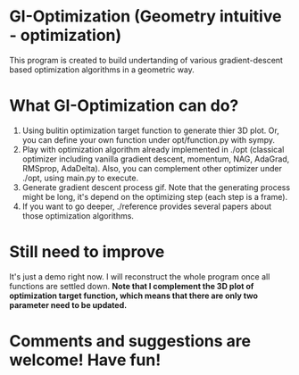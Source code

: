 # GI-Optimization (Geometry intuitive - optimization)
This program is created to build undertanding of various gradient-descent based optimization algorithms in a geometric way.

# What GI-Optimization can do?
1. Using bulitin optimization target function to generate thier 3D plot. Or, you can define your own function under opt/function.py with sympy.
2. Play with optimization algorithm already implemented in ./opt (classical optimizer including vanilla gradient descent, momentum, NAG, AdaGrad, RMSprop, AdaDelta). Also, you can complement other optimizer under ./opt, using main.py to execute.
3. Generate gradient descent process gif. Note that the generating process might be long, it's depend on the optimizing step (each step is a frame).
4. If you want to go deeper, ./reference provides several papers about those optimization algorithms.

# Still need to improve
It's just a demo right now. I will reconstruct the whole program once all functions are settled down.
**Note that I complement the 3D plot of optimization target function, which means that there are only two parameter need to be updated.**

# Comments and suggestions are welcome! Have fun!

